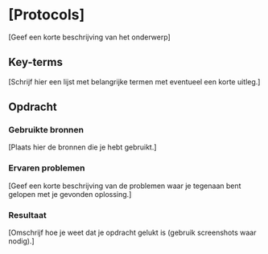 # [Protocols]
[Geef een korte beschrijving van het onderwerp]

## Key-terms
[Schrijf hier een lijst met belangrijke termen met eventueel een korte uitleg.]

## Opdracht
### Gebruikte bronnen
[Plaats hier de bronnen die je hebt gebruikt.]

### Ervaren problemen
[Geef een korte beschrijving van de problemen waar je tegenaan bent gelopen met je gevonden oplossing.]

### Resultaat
[Omschrijf hoe je weet dat je opdracht gelukt is (gebruik screenshots waar nodig).]